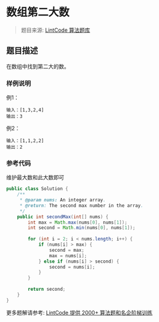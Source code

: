 # 数组第二大数
 > 题目来源: [LintCode 算法题库](https://www.lintcode.com/problem/second-max-of-array/?utm_source=sc-github-wzz)
 ## 题目描述
 在数组中找到第二大的数。
 ### 样例说明
 例1：
```
输入：[1,3,2,4]
输出：3
```
例2：
```
输入：[1,1,2,2]
输出：2
```
 ### 参考代码
 维护最大数和此大数即可
```java
public class Solution {
    /**
     * @param nums: An integer array.
     * @return: The second max number in the array.
     */
    public int secondMax(int[] nums) {
        int max = Math.max(nums[0], nums[1]);
        int second = Math.min(nums[0], nums[1]);
        
        for (int i = 2; i < nums.length; i++) {
            if (nums[i] > max) {
                second = max;
                max = nums[i];
            } else if (nums[i] > second) {
                second = nums[i];
            }
        }
        
        return second;
    }
}
```
 更多题解请参考: [LintCode 提供 2000+ 算法题和名企阶梯训练](https://www.lintcode.com/problem/?utm_source=sc-github-wzz)